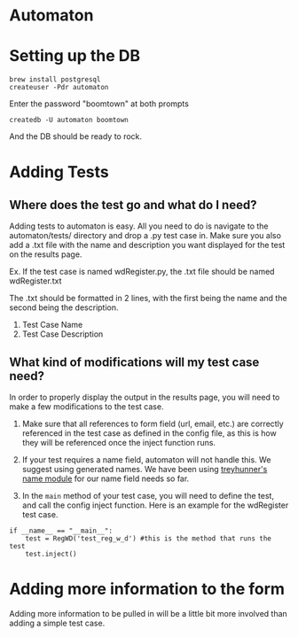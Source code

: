 Automaton  
=========
  
Setting up the DB  
=================

```  
brew install postgresql  
createuser -Pdr automaton  
```  
Enter the password "boomtown" at both prompts  
```
createdb -U automaton boomtown
```  
And the DB should be ready to rock.  

Adding Tests
============

Where does the test go and what do I need?
------------------------------------------

Adding tests to automaton is easy. All you need to do is navigate to the automaton/tests/ directory and drop a .py test case in. Make sure you also add a .txt file with the name and description you want displayed for the test on the results page. 

Ex. If the test case is named wdRegister.py, the .txt file should be named wdRegister.txt

The .txt should be formatted in 2 lines, with the first being the name and the second being the description.

1. Test Case Name
2. Test Case Description

What kind of modifications will my test case need?
--------------------------------------------------

In order to properly display the output in the results page, you will need to make a few modifications to the test case.

1. Make sure that all references to form field (url, email, etc.) are correctly referenced in the test case as defined in the config file, as this is how they will be referenced once the inject function runs.

2. If your test requires a name field, automaton will not handle this. We suggest using generated names. We have been using [treyhunner's name module](https://github.com/treyhunner/names) for our name field needs so far.

3. In the ```main``` method of your test case, you will need to define the test, and call the config inject function. Here is an example for the wdRegister test case.

```
if __name__ == "__main__":
    test = RegWD('test_reg_w_d') #this is the method that runs the test
    test.inject()
```


Adding more information to the form
===================================

Adding more information to be pulled in will be a little bit more involved than adding a simple test case.
